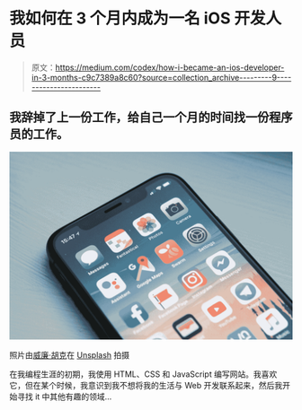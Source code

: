 # 我如何在 3 个月内成为一名 iOS 开发人员

> 原文：<https://medium.com/codex/how-i-became-an-ios-developer-in-3-months-c9c7389a8c60?source=collection_archive---------9----------------------->

## 我辞掉了上一份工作，给自己一个月的时间找一份程序员的工作。

![](img/0374a086b219035521f51dbf0ec14656.png)

照片由[威廉·胡克](https://unsplash.com/@williamtm?utm_source=medium&utm_medium=referral)在 [Unsplash](https://unsplash.com?utm_source=medium&utm_medium=referral) 拍摄

在我编程生涯的初期，我使用 HTML、CSS 和 JavaScript 编写网站。我喜欢它，但在某个时候，我意识到我不想将我的生活与 Web 开发联系起来，然后我开始寻找 it 中其他有趣的领域…